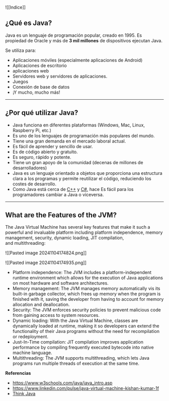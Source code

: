 ![[Indice]]
## ¿Qué es Java?
Java es un lenguaje de programación popular, creado en 1995.
Es propiedad de Oracle y más de **3 mil millones** de dispositivos ejecutan Java.

Se utiliza para:
- Aplicaciones móviles (especialmente aplicaciones de Android)
- Aplicaciones de escritorio
- aplicaciones web
- Servidores web y servidores de aplicaciones.
- Juegos
- Conexión de base de datos
- ¡Y mucho, mucho más!

---
## ¿Por qué utilizar Java?

- Java funciona en diferentes plataformas (Windows, Mac, Linux, Raspberry Pi, etc.)
- Es uno de los lenguajes de programación más populares del mundo.
- Tiene una gran demanda en el mercado laboral actual.
- Es fácil de aprender y sencillo de usar.
- Es de código abierto y gratuito.
- Es seguro, rápido y potente.
- Tiene un gran apoyo de la comunidad (decenas de millones de desarrolladores)
- Java es un lenguaje orientado a objetos que proporciona una estructura clara a los programas y permite reutilizar el código, reduciendo los costes de desarrollo.
- Como Java está cerca de [C++](https://www.w3schools.com/cpp/default.asp) y [C#](https://www.w3schools.com/cs/default.asp), hace Es fácil para los programadores cambiar a Java o viceversa.

---

## What are the Features of the JVM?

The Java Virtual Machine has several key features that make it such a powerful and invaluable platform including platform independence, memory management, security, dynamic loading, JIT compilation, and multithreading:

![[Pasted image 20241104174824.png]]

![[Pasted image 20241104174935.png]]
- Platform independence: The JVM includes a platform-independent runtime environment which allows for the execution of Java applications on most hardware and software architectures.
- Memory management: The JVM manages memory automatically vis its built-in garbage collector, which frees up memory when the program is finished with it, saving the developer from having to account for memory allocation and deallocation.
- Security: The JVM enforces security policies to prevent malicious code from gaining access to system resources.
- Dynamic loading: With the Java Virtual Machine, classes are dynamically loaded at runtime, making it so developers can extend the functionality of their Java programs without the need for recompilation or redeployment.
- Just-In-Time compilation: JIT compilation improves application performance by compiling frequently executed bytecode into native machine language.
- Multithreading: The JVM supports multithreading, which lets Java programs run multiple threads of execution at the same time.


**Referencias**
- https://www.w3schools.com/java/java_intro.asp
- https://www.linkedin.com/pulse/java-virtual-machine-kishan-kumar-1f
- [Think Java](app://obsidian.md/Think%20Java)